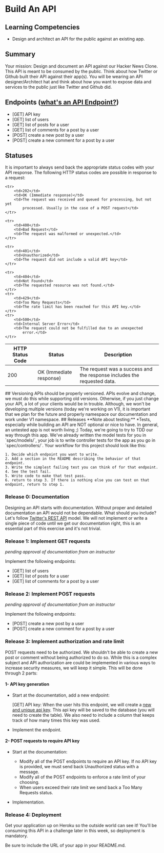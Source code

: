 
# Build An API

## Learning Competencies
- Design and architect an API for the public against an existing app.

## Summary

Your mission: Design and document an API against our Hacker News Clone.
This API is meant to be consumed by the public. Think about how Twitter or
Github built their API against their app(s). You will be wearing an API designer/Architect
hat and think about how you want to expose data and services to the public just like
Twitter and Github did.


## Endpoints ([what's an API Endpoint?](http://bit.ly/1jIgbNw))
- [GET] API key
- [GET] list of users
- [GET] list of posts for a user
- [GET] list of comments for a post by a user
- [POST] create a new post by a user
- [POST] create a new comment for a post by a user

## Statuses
It is important to always send back the appropriate status codes with your API response.
The following HTTP status codes are possible in response to a request:

<table>
  <thead>
    <th>HTTP Status Code</th>
    <th>Status</th>
    <th>Description</th>
  </thead>
  <tbody>
       <tr>
        <td>200</td>
        <td>OK (Immediate response)</td>
        <td>The request was a success and the response includes the
            requested data.</td>
    </tr>

    <tr>
        <td>202</td>
        <td>OK (Immediate response)</td>
        <td>The request was received and queued for processing, but not yet
            processed. Usually in the case of a POST request</td>
    </tr>

    <tr>
        <td>400</td>
        <td>Bad Request</td>
        <td>The request was malformed or unexpected.</td>
    </tr>

    <tr>
        <td>401</td>
        <td>Unauthorized</td>
        <td>The request did not include a valid API key</td>
    </tr>

    <tr>
        <td>404</td>
        <td>Not Found</td>
        <td>The requested resource was not found.</td>
    </tr>
    <tr>
        <td>429</td>
        <td>Too Many Requests</td>
        <td>The rate limit has been reached for this API key.</td>
    </tr>
    <tr>
        <td>500</td>
        <td>Internal Server Error</td>
        <td>The request could not be fulfilled due to an unexpected
            error.</td>
    </tr>
</tbody>
</table>
## Versioning
APIs should be properly versioned. APIs evolve and change, we must do this while supporting
old versions. Otherwise, if you just change your API, a lot of your clients would be in trouble.
Although, we won't be developing multiple versions (today we're working on V1), it is important
that we plan for the future and properly namespace our documentation and work under V1 namespace.
## Releases
**Note about testing:** *Tests, especially while building an API are NOT optional or nice to have.
In general, an untested app is not worth living ;) Today, we're going to try to TDD our way through this app. We've already written the model tests for you in `spec/models/`, your job is to write controller tests for the app as you go in `spec/controllers/`. Your workflow for this project should look like this:

    1. Decide which endpoint you want to write.
    2. Add a section in the README describing the behavior of that endpoint.
    3. Write the simplest failing test you can think of for that endpoint.
    4. See the test fail.
    5. Write code to make that test pass.
    6. return to step 3. If there is nothing else you can test on that endpoint, return to step 1.

### Release 0: Documentation
Designing an API starts with documentation. Without proper and detailed documentation
an API would not be dependable. What should you include? Let's follow [Twitter's REST API](https://dev.twitter.com/docs/api/1.1) model.
We will not implement or write a single piece of code until we get our documentation right, this is an
essential part of this exercise and it's not trivial.

### Release 1: Implement GET requests
_pending approval of documentation from an instructor_

Implement the following endpoints:
- [GET] list of users
- [GET] list of posts for a user
- [GET] list of comments for a post by a user

### Release 2: Implement POST requests
_pending approval of documentation from an instructor_

Implement the following endpoints:
- [POST] create a new post by a user
- [POST] create a new comment for a post by a user

### Release 3: Implement authorization and rate limit
POST requests need to be authorized. We shouldn't be able to create a new post
or comment without being authorized to do so. While this is a complex subject
and API authorization are could be implemented in various ways to increase
security measures, we will keep it simple. This will be done through 2 parts:

#### 1- API key generation
- Start at the documentation, add a new endpoint:

  [GET] API key: When the user hits this endpoint, we will create a [new and unique
  api key](http://www.ruby-doc.org/stdlib-1.9.3/libdoc/securerandom/rdoc/SecureRandom.html#method-c-hex).
  This api key will be saved to the database (you will need to create the table). We also need to include
  a column that keeps track of how many times this key was used.

- Implement the endpoint.


#### 2- POST requests to require API key
- Start at the documentation:
  - Modify all of the POST endpoints to require an API
key. If no API key is provided, we must send back Unauthorized status with a message.
  - Modify all of the POST endpoints to enforce a rate limit of your choosing.
  - When users exceed their rate limit we send back a Too Many Requests status.

- Implementation.

### Release 4: Deployment
Get your application up on Heroku so the outside world can see it! You'll be consuming this API in a challenge later in this week, so deployment is mandatory.

Be sure to include the URL of your app in your README.md.
